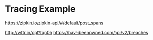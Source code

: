 # Tracing Example

https://zipkin.io/zipkin-api/#/default/post_spans

http://wttr.in/cpt?tqn0h
https://haveibeenpwned.com/api/v2/breaches

